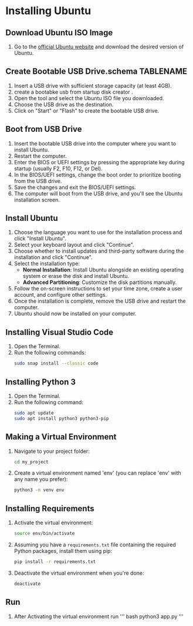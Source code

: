 # Installing Ubuntu

## Download Ubuntu ISO Image

1. Go to the [official Ubuntu website](https://ubuntu.com/download) and download the desired version of Ubuntu.

## Create Bootable USB Drive.schema TABLENAME


1. Insert a USB drive with sufficient storage capacity (at least 4GB).
2. create a bootabke usb from startup disk creator .
3. Open the tool and select the Ubuntu ISO file you downloaded.
4. Choose the USB drive as the destination.
5. Click on "Start" or "Flash" to create the bootable USB drive.

## Boot from USB Drive

1. Insert the bootable USB drive into the computer where you want to install Ubuntu.
2. Restart the computer.
3. Enter the BIOS or UEFI settings by pressing the appropriate key during startup (usually F2, F10, F12, or Del).
4. In the BIOS/UEFI settings, change the boot order to prioritize booting from the USB drive.
5. Save the changes and exit the BIOS/UEFI settings.
6. The computer will boot from the USB drive, and you'll see the Ubuntu installation screen.

## Install Ubuntu

1. Choose the language you want to use for the installation process and click "Install Ubuntu".
2. Select your keyboard layout and click "Continue".
3. Choose whether to install updates and third-party software during the installation and click "Continue".
4. Select the installation type:
    - **Normal Installation**: Install Ubuntu alongside an existing operating system or erase the disk and install Ubuntu.
    - **Advanced Partitioning**: Customize the disk partitions manually.
5. Follow the on-screen instructions to set your time zone, create a user account, and configure other settings.
6. Once the installation is complete, remove the USB drive and restart the computer.
7. Ubuntu should now be installed on your computer.

## Installing Visual Studio Code

1. Open the Terminal.
2. Run the following commands:
    ```bash
    sudo snap install --classic code
     ```

## Installing Python 3

1. Open the Terminal.
2. Run the following command:
    ```bash
    sudo apt update
    sudo apt install python3 python3-pip
    ```



## Making a Virtual Environment

1. Navigate to your project folder:
    ```bash
    cd my_project
    ```
2. Create a virtual environment named 'env' (you can replace 'env' with any name you prefer):
    ```bash
    python3 -m venv env
    ```

## Installing Requirements

1. Activate the virtual environment:
    ```bash
    source env/bin/activate
    ```
2. Assuming you have a `requirements.txt` file containing the required Python packages, install them using pip:
    ```bash
    pip install -r requirements.txt
    ```
3. Deactivate the virtual environment when you're done:
    ```bash
    deactivate
    ```


## Run 
1. After Activating the virtual environment run 
''' bash 
python3 app.py
'''